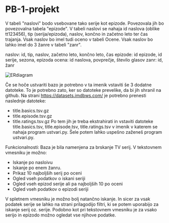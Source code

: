 # PB-1-projekt




V tabeli "naslovi" bodo vsebovane tako serije kot epizode. Povezovala jih bo povezovalna tabela "epizode". V tabeli naslovi se nahaja id naslova (oblike tt123456), tip (serija/epizoda), naslov, končno in začetno leto ter čas trajanja. Vsak naslov bo imel tudi oceno v tabeli Ocene. Vsak naslov bo lahko imel do 3 žanre v tabeli "zanr".


naslov: id, tip, naslov, začetno leto, končno leto, čas 
epizode: id epizode, id serije, sezona, epizoda
ocena: id naslova, povprečje, število glasov
zanr: id, žanr


![ERdiagram](https://github.com/user-attachments/assets/97fb5ab2-836e-4925-86ff-a977c659687d)




Če se hoče ustvariti bazo je potrebno v ta imenik vstaviti še 3 dodatne datoteke.
To je potrebno zato, ker so datoteke prevelike, da bi jih shranil na github.
Na strani https://datasets.imdbws.com/ je potrebno prenesti naslednje datoteke:
- title.basics.tsv.gz
- title.episode.tsv.gz
- title.ratings.tsv.gz
Po tem jih je treba ekstrahirati in vstaviti datoteke title.basics.tsv, title.episode.tsv, title.ratings.tsv
v imenik v katerem se nahaja program ustvari.py. Šele potem lahko uspešno zaženeš program ustvari.py.








Funkcionalnosti:
Baza je bila namenjena za brskanje TV serij.
V tekstovnem vmesniku je možno:
- Iskanje po nasloivu
- Iskanje po enem žanru.
- Prikaz 10 najboljših serij po oceni
- Ogled vseh podatkov o iskani seriji
- Ogled vseh epizod serije ali pa najboljših 10 po oceni
- Ogled vseh podatkov o epizodi seriji

V spletnem vmesniku je možno bolj natančno iskanje. In sicer za vsak podatek serije se lahko na strani prilagodijo filtri, ki se potem uporabijo za iskanje serij oz. serije. Podobno kot pri tekstovnem vmesniku je za vsako serijo in epizodo možno ogledat vse njihove podatke.
